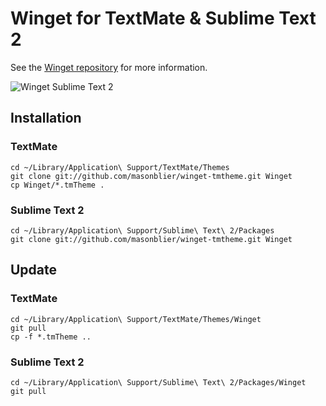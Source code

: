 # Winget for TextMate & Sublime Text 2

See the [Winget repository](https://github.com/masonblier/winget-tmtheme) for more information.  

![Winget Sublime Text 2](https://raw.github.com/masonblier/winget-tmtheme/master/winget-sublime-text-2.png)

## Installation

### TextMate
    cd ~/Library/Application\ Support/TextMate/Themes
    git clone git://github.com/masonblier/winget-tmtheme.git Winget
    cp Winget/*.tmTheme .
    
### Sublime Text 2
    cd ~/Library/Application\ Support/Sublime\ Text\ 2/Packages
    git clone git://github.com/masonblier/winget-tmtheme.git Winget
    
## Update

### TextMate
    cd ~/Library/Application\ Support/TextMate/Themes/Winget
    git pull
    cp -f *.tmTheme ..
    
### Sublime Text 2
    cd ~/Library/Application\ Support/Sublime\ Text\ 2/Packages/Winget
    git pull

